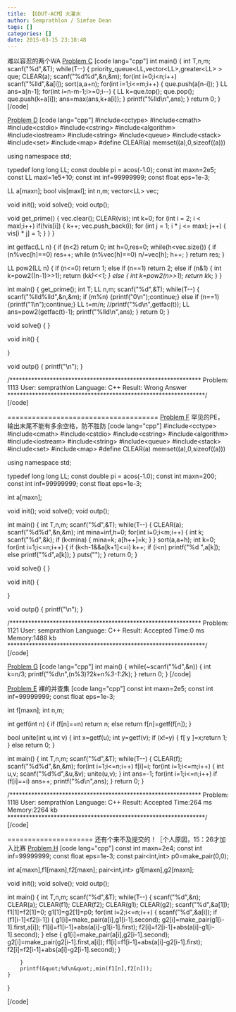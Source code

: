 ```yaml
---
title: 【GDUT-ACM】大灌水
author: Semprathlon / Simfae Dean
tags: []
categories: []
date: 2015-03-15 23:18:48
---
```

难以容忍的两个WA
<a href="http://4.gdutcode.sinaapp.com/problem.php?cid=1020&pid=2" target="_blank">Problem C</a>
[code lang="cpp"]
int main()
{
    int T,n,m;
    scanf(&quot;%d&quot;,&amp;T);
    while(T--)
        {
            priority_queue&lt;LL,vector&lt;LL&gt;,greater&lt;LL&gt; &gt; que;
            CLEAR(a);
            scanf(&quot;%d%d&quot;,&amp;n,&amp;m);
            for(int i=0;i&lt;n;i++) scanf(&quot;%lld&quot;,&amp;a[i]);
            sort(a,a+n);
            for(int i=1;i&lt;=m;i++)
            {
                que.push(a[n-i]);
            }
            LL ans=a[n-1];
            for(int i=n-m-1;i&gt;=0;i--)
            {
                LL k=que.top();
                que.pop();
                que.push(k+a[i]);
                ans=max(ans,k+a[i]);
            }
            printf(&quot;%lld\n&quot;,ans);
        }
    return 0;
}
[/code]

<a href="http://4.gdutcode.sinaapp.com/problem.php?cid=1020&pid=3" target="_blank">Problem D</a>
[code lang="cpp"]
#include&lt;cctype&gt;
#include&lt;cmath&gt;
#include&lt;cstdio&gt;
#include&lt;cstring&gt;
#include&lt;algorithm&gt;
#include&lt;iostream&gt;
#include&lt;string&gt;
#include&lt;queue&gt;
#include&lt;stack&gt;
#include&lt;set&gt;
#include&lt;map&gt;
#define CLEAR(a) memset((a),0,sizeof((a)))
 
using namespace std;
 
typedef long long LL;
const double pi = acos(-1.0);
const int maxn=2e5;
const LL maxl=1e5+10;
const int inf=99999999;
const float eps=1e-3;
 
LL a[maxn];
bool vis[maxl];
int n,m;
vector&lt;LL&gt; vec;
 
void init();
void solve();
void outp();
 
void get_prime()
{
    vec.clear();
    CLEAR(vis);
    int k=0;
    for (int i = 2; i &lt; maxl;i++)
        if(!vis[i])
        {
            k++;
            vec.push_back(i);
            for (int j = 1; i * j &lt;= maxl; j++)
            {
            vis[i * j] = 1;
            }
        }
}
 
int getfac(LL n)
{
    if (n&lt;2) return 0;
    int h=0,res=0;
    while(h&lt;vec.size())
    {
        if (n%vec[h]==0) res++;
        while (n%vec[h]==0) n/=vec[h];
        h++;
    }
    return res;
}
 
LL pow2(LL n)
{
    if (n&lt;=0) return 1;
    else if (n==1) return 2;
    else if (n&amp;1)
    {
        int k=pow2((n-1)&gt;&gt;1);
        return (k*k)&lt;&lt;1;
    }
    else
    {
        int k=pow2(n&gt;&gt;1);
        return k*k;
    }
}
 
int main()
{
    get_prime();
    int T;
    LL n,m;
    scanf(&quot;%d&quot;,&amp;T);
    while(T--)
        {
            scanf(&quot;%lld%lld&quot;,&amp;n,&amp;m);
            if (m%n) {printf(&quot;0\n&quot;);continue;}
            else if (n==1) {printf(&quot;1\n&quot;);continue;}
            LL t=m/n;
            //printf(&quot;%d\n&quot;,getfac(t));
            LL ans=pow2(getfac(t)-1);
            printf(&quot;%lld\n&quot;,ans);
        }
    return 0;
}
 
void solve()
{
}
 
void init()
{
 
}
 
void outp()
{
    printf(&quot;\n&quot;);
}
 
/**************************************************************
    Problem: 1113
    User: semprathlon
    Language: C++
    Result: Wrong Answer
****************************************************************/
[/code]

=====================================
<a href="http://4.gdutcode.sinaapp.com/problem.php?cid=1020&pid=5" target="_blank">Problem F</a>
罕见的PE，输出末尾不能有多余空格，防不胜防
[code lang="cpp"]
#include&lt;cctype&gt;
#include&lt;cmath&gt;
#include&lt;cstdio&gt;
#include&lt;cstring&gt;
#include&lt;algorithm&gt;
#include&lt;iostream&gt;
#include&lt;string&gt;
#include&lt;queue&gt;
#include&lt;stack&gt;
#include&lt;set&gt;
#include&lt;map&gt;
#define CLEAR(a) memset((a),0,sizeof((a)))
 
using namespace std;
 
typedef long long LL;
const double pi = acos(-1.0);
const int maxn=200;
const int inf=99999999;
const float eps=1e-3;
 
int a[maxn];
 
void init();
void solve();
void outp();
 
int main()
{
    int T,n,m;
    scanf(&quot;%d&quot;,&amp;T);
    while(T--)
        {
            CLEAR(a);
            scanf(&quot;%d%d&quot;,&amp;n,&amp;m);
            int mina=inf,h=0;
            for(int i=0;i&lt;m;i++)
            {
                int k;
                scanf(&quot;%d&quot;,&amp;k);
                if (k&lt;mina)
                {
                    mina=k;
                    a[h++]=k;
                }
            }
            sort(a,a+h);
            int k=0;
            for(int i=1;i&lt;=n;i++)
            {
                if (k&lt;h-1&amp;&amp;a[k+1]&lt;=i) k++;
                if (i&lt;n) printf(&quot;%d &quot;,a[k]);
                else printf(&quot;%d&quot;,a[k]);
            }
            puts(&quot;&quot;);
        }
    return 0;
}
 
void solve()
{
}
 
void init()
{
 
}
 
void outp()
{
    printf(&quot;\n&quot;);
}
 
/**************************************************************
    Problem: 1121
    User: semprathlon
    Language: C++
    Result: Accepted
    Time:0 ms
    Memory:1488 kb
****************************************************************/
[/code]

<a href="http://4.gdutcode.sinaapp.com/problem.php?cid=1020&pid=6" target="_blank">Problem G</a>
[code lang="cpp"]
int main()
{
    while(~scanf(&quot;%d&quot;,&amp;n))
        {
            int k=n/3;
            printf(&quot;%d\n&quot;,(n%3)?2*k+n%3-1:2*k);
        }
    return 0;
}
[/code]

<a href="http://4.gdutcode.sinaapp.com/problem.php?cid=1020&pid=4" target="_blank">Problem E</a>
裸的并查集
[code lang="cpp"]
const int maxn=2e5;
const int inf=99999999;
const float eps=1e-3;
 
int f[maxn];
int n,m;
 
int getf(int n)
{
    if (f[n]==n) return n;
    else return f[n]=getf(f[n]);
}
 
bool unite(int u,int v)
{
    int x=getf(u);
    int y=getf(v);
    if (x!=y)
    {
        f[ y ]=x;return 1;
    }
    else return 0;
}
 
 
int main()
{
    int T,n,m;
    scanf(&quot;%d&quot;,&amp;T);
    while(T--)
        {
            CLEAR(f);
            scanf(&quot;%d%d&quot;,&amp;n,&amp;m);
            for(int i=1;i&lt;=n;i++) f[i]=i;
            for(int i=1;i&lt;=m;i++)
            {
                int u,v;
                scanf(&quot;%d%d&quot;,&amp;u,&amp;v);
                unite(u,v);
            }
            int ans=-1;
            for(int i=1;i&lt;=n;i++)
                if (f[i]==i) ans++;
            printf(&quot;%d\n&quot;,ans);
        }
    return 0;
}
 
/**************************************************************
    Problem: 1118
    User: semprathlon
    Language: C++
    Result: Accepted
    Time:264 ms
    Memory:2264 kb
****************************************************************/
[/code]

=====================
还有个来不及提交的！［个人原因，15：26才加入比赛
<a href="http://4.gdutcode.sinaapp.com/problem.php?cid=1020&pid=7" target="_blank">Problem H</a>
[code lang="cpp"]
const int maxn=2e4;
const int inf=99999999;
const float eps=1e-3;
const pair&lt;int,int&gt; p0=make_pair(0,0);

int a[maxn],f1[maxn],f2[maxn];
pair&lt;int,int&gt; g1[maxn],g2[maxn];

void init();
void solve();
void outp();


int main()
{
    int T,n,m;
    scanf(&quot;%d&quot;,&amp;T);
    while(T--)
    {
        scanf(&quot;%d&quot;,&amp;n);
        CLEAR(a);
        CLEAR(f1);
        CLEAR(f2);
        CLEAR(g1);
        CLEAR(g2);
        scanf(&quot;%d&quot;,&amp;a[1]);
        f1[1]=f2[1]=0;
        g1[1]=g2[1]=p0;
        for(int i=2;i&lt;=n;i++)
        {
            scanf(&quot;%d&quot;,&amp;a[i]);
            if (f1[i-1]&lt;f2[i-1])
            {
                g1[i]=make_pair(a[i],g1[i-1].second);
                g2[i]=make_pair(g1[i-1].first,a[i]);
                f1[i]=f1[i-1]+abs(a[i]-g1[i-1].first);
                f2[i]=f2[i-1]+abs(a[i]-g1[i-1].second);
            }
            else
            {
                g1[i]=make_pair(a[i],g2[i-1].second);
                g2[i]=make_pair(g2[i-1].first,a[i]);
                f1[i]=f1[i-1]+abs(a[i]-g2[i-1].first);
                f2[i]=f2[i-1]+abs(a[i]-g2[i-1].second);
            }

        }
        printf(&quot;%d\n&quot;,min(f1[n],f2[n]));
    }
}

[/code]